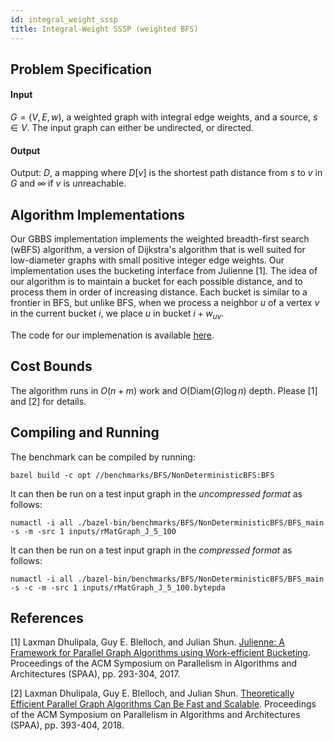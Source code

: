 ```yaml
---
id: integral_weight_sssp
title: Integral-Weight SSSP (weighted BFS)
---
```


## Problem Specification
#### Input
$G=(V, E, w)$, a weighted graph with integral edge weights, and a
source, $s \in V$. The input graph can either be undirected, or
directed.

#### Output
Output: $D$, a mapping where $D[v]$ is the shortest path distance from
$s$ to $v$ in $G$ and $\infty$ if $v$ is unreachable.

## Algorithm Implementations
Our GBBS implementation implements the weighted breadth-first search
(wBFS) algorithm, a version of Dijkstra's algorithm that is well
suited for low-diameter graphs with small positive integer edge
weights. Our implementation uses the bucketing interface from
Julienne [1]. The idea of our algorithm is to maintain a bucket for
each possible distance, and to process them in order of increasing
distance. Each bucket is similar to a frontier in BFS, but unlike BFS,
when we process a neighbor $u$ of a vertex $v$ in the current bucket
$i$, we place $u$ in bucket $i + w_{uv}$.

The code for our implemenation is available
[here](https://github.com/ldhulipala/gbbs/tree/master/benchmarks/IntegralWeightSSSP/JulienneDBS17).

## Cost Bounds

The algorithm runs in $O(n + m)$ work and $O(\mathsf{Diam}(G) \log n)$
depth. Please [1] and [2] for details.


## Compiling and Running

The benchmark can be compiled by running:
```
bazel build -c opt //benchmarks/BFS/NonDeterministicBFS:BFS
```

It can then be run on a test input graph in the *uncompressed format* as follows:
```
numactl -i all ./bazel-bin/benchmarks/BFS/NonDeterministicBFS/BFS_main -s -m -src 1 inputs/rMatGraph_J_5_100
```

It can then be run on a test input graph in the *compressed format* as follows:
```
numactl -i all ./bazel-bin/benchmarks/BFS/NonDeterministicBFS/BFS_main -s -c -m -src 1 inputs/rMatGraph_J_5_100.bytepda
```

## References

[1] Laxman Dhulipala, Guy E. Blelloch, and Julian Shun. [Julienne: A Framework for Parallel Graph Algorithms using Work-efficient Bucketing](https://ldhulipala.github.io/papers/Bucketing.pdf). Proceedings of the ACM Symposium on Parallelism in Algorithms and Architectures (SPAA), pp. 293-304, 2017.

[2] Laxman Dhulipala, Guy E. Blelloch, and Julian Shun. [Theoretically Efficient Parallel Graph Algorithms Can Be Fast and Scalable](https://arxiv.org/abs/1805.05208). Proceedings of the ACM Symposium on Parallelism in Algorithms and Architectures (SPAA), pp. 393-404, 2018.
